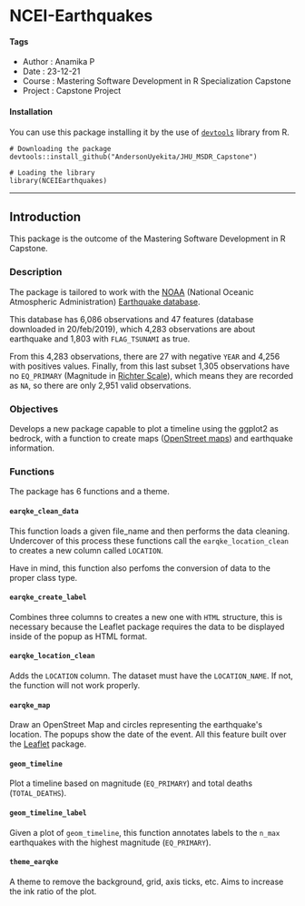 # NCEI-Earthquakes

#### Tags
* Author       : Anamika P
* Date         : 23-12-21
* Course       : Mastering Software Development in R Specialization Capstone
* Project      : Capstone Project

#### Installation

You can use this package installing it by the use of [`devtools`][url_devtools] library from R.

```
# Downloading the package
devtools::install_github("AndersonUyekita/JHU_MSDR_Capstone")

# Loading the library
library(NCEIEarthquakes)
```

[url_devtools]: https://cran.r-project.org/web/packages/devtools/index.html

********************************************************************************

## Introduction

This package is the outcome of the Mastering Software Development in R Capstone.

### Description

The package is tailored to work with the [NOAA][noaa_website] (National Oceanic Atmospheric Administration) [Earthquake database][noaa_earthquake].

[noaa_website]: https://www.ngdc.noaa.gov
[noaa_earthquake]: https://www.ngdc.noaa.gov/nndc/struts/form?t=101650&s=1&d=1

This database has 6,086 observations and 47 features (database downloaded in 20/feb/2019), which 4,283 observations are about earthquake and 1,803 with `FLAG_TSUNAMI` as true.

From this 4,283 observations, there are 27 with negative `YEAR` and 4,256 with positives values. Finally, from this last subset 1,305 observations have no `EQ_PRIMARY` (Magnitude in [Richter Scale][ritcher_scale]), which means they are recorded as `NA`, so there are only 2,951 valid observations.

[ritcher_scale]: https://simple.wikipedia.org/wiki/Richter_scale

### Objectives

Develops a new package capable to plot a timeline using the ggplot2 as bedrock, with a function to create maps ([OpenStreet maps][openstreet_url]) and earthquake information.

[openstreet_url]: https://www.openstreetmap.org

### Functions

The package has 6 functions and a theme.

#### `earqke_clean_data`

This function loads a given file_name and then performs the data cleaning. Undercover of this process these functions call the `earqke_location_clean` to creates a new column called `LOCATION`.

Have in mind, this function also perfoms the conversion of data to the proper class type.

#### `earqke_create_label`

Combines three columns to creates a new one with `HTML` structure, this is necessary because the Leaflet package requires the data to be displayed inside of the popup as HTML format.

#### `earqke_location_clean`

Adds the `LOCATION` column. The dataset must have the `LOCATION_NAME`. If not, the function will not work properly.

#### `earqke_map`

Draw an OpenStreet Map and circles representing the earthquake's location. The popups show the date of the event. All this feature built over the [Leaflet][url_leaflet] package.

[url_leaflet]: https://rstudio.github.io/leaflet/

#### `geom_timeline`

Plot a timeline based on magnitude (`EQ_PRIMARY`) and total deaths (`TOTAL_DEATHS`).

#### `geom_timeline_label`

Given a plot of `geom_timeline`, this function annotates labels to the `n_max` earthquakes with the highest magnitude (`EQ_PRIMARY`).

#### `theme_earqke`

A theme to remove the background, grid, axis ticks, etc. Aims to increase the ink ratio of the plot.
